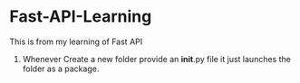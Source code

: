 # Fast-API-Learning
This is from my learning of Fast API

1. Whenever Create a new folder provide an __init__.py file it just launches the folder as a package.

